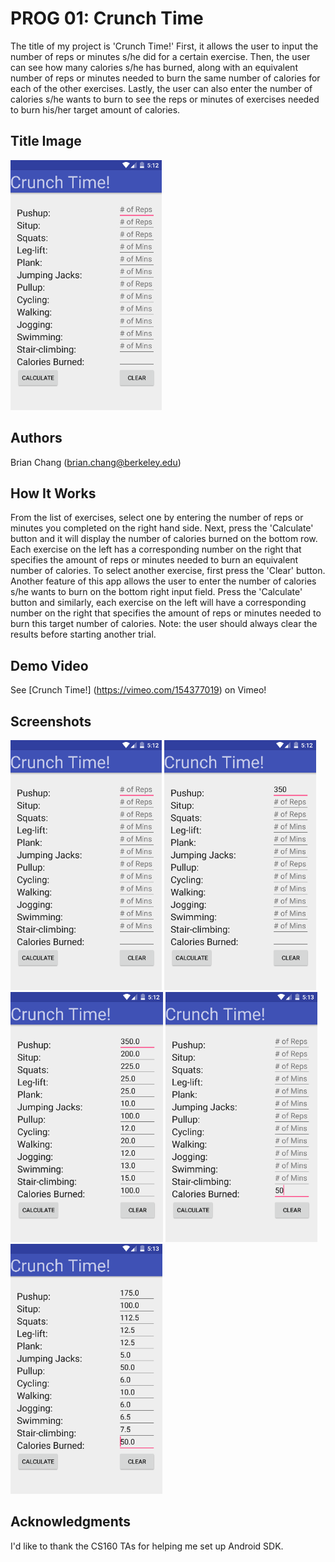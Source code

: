 # PROG 01: Crunch Time

The title of my project is 'Crunch Time!' First, it allows the user to input the number of reps or minutes s/he did for a certain exercise. Then, the user can see how many calories s/he has burned, along with an equivalent number of reps or minutes needed to burn the same number of calories for each of the other exercises. Lastly, the user can also enter the number of calories s/he wants to burn to see the reps or minutes of exercises needed to burn his/her target amount of calories.

## Title Image
<img src="screenshots/ss1.png" height="400" alt="Screenshot"/>

## Authors

Brian Chang ([brian.chang@berkeley.edu](mailto:brian.chang@berkeley.edu))

## How It Works

From the list of exercises, select one by entering the number of reps or minutes you completed on the right hand side. Next, press the 'Calculate' button and it will display the number of calories burned on the bottom row. Each exercise on the left has a corresponding number on the right that specifies the amount of reps or minutes needed to burn an equivalent number of calories. To select another exercise, first press the 'Clear' button. Another feature of this app allows the user to enter the number of calories s/he wants to burn on the bottom right input field. Press the 'Calculate' button and similarly, each exercise on the left will have a corresponding number on the right that specifies the amount of reps or minutes needed to burn this target number of calories. Note: the user should always clear the results before starting another trial.

## Demo Video

See [Crunch Time!] (https://vimeo.com/154377019) on Vimeo!

## Screenshots

<img src="screenshots/ss1.png" height="400" alt="Screenshot"/>
<img src="screenshots/ss2.png" height="400" alt="Screenshot"/>
<img src="screenshots/ss3.png" height="400" alt="Screenshot"/>
<img src="screenshots/ss4.png" height="400" alt="Screenshot"/>
<img src="screenshots/ss5.png" height="400" alt="Screenshot"/>

## Acknowledgments

I'd like to thank the CS160 TAs for helping me set up Android SDK.
